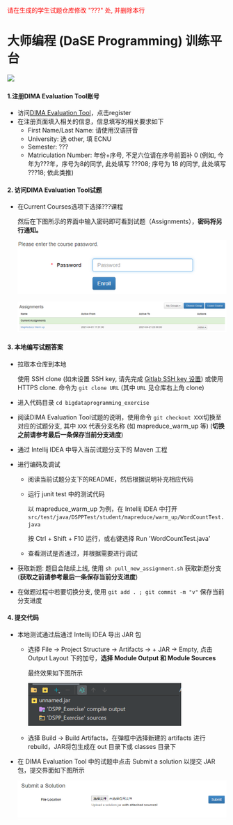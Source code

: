 <font color=red>请在生成的学生试题仓库修改 "???" 处, 并删除本行</font>

# 大师编程 (DaSE Programming) 训练平台

![](./logo.jpg)

#### 1.注册DIMA Evaluation Tool账号

- 访问[DIMA Evaluation Tool](http://10.24.15.160:8080/)，点击register
- 在注册页面填入相关的信息，信息填写的相关要求如下
  - First Name/Last Name: 请使用汉语拼音 
  - University: 选 other, 填 ECNU
  - Semester: ???
  - Matriculation Number: 年份+序号, 不足六位请在序号前面补 0 (例如, 今年为???年，序号为8的同学, 此处填写 ???08;
    序号为 18 的同学, 此处填写 ???18; 依此类推)

#### 2. 访问DIMA Evaluation Tool试题

- 在Current Courses选项下选择???课程

  然后在下图所示的界面中输入密码即可看到试题（Assignments），**密码将另行通知。**

  ![image-20210331215901885](assets/image-20210331215901885.png)

  ![image-20210401115514855](assets/image-20210401115514855.png)

#### 3. 本地编写试题答案

- 拉取本仓库到本地

  使用 SSH clone (如未设置 SSH key, 请先完成 [Gitlab SSH key 设置](./SSH.md)) 或使用 HTTPS clone. 命令为 `git clone URL` (其中 `URL` 见仓库右上角 clone)

- 进入代码目录 `cd bigdataprogramming_exercise`

- 阅读DIMA Evaluation Tool试题的说明，使用命令 `git checkout XXX`切换至对应的试题分支, 其中 `XXX` 代表分支名称 (如 mapreduce_warm_up 等) (**切换之前请参考最后一条保存当前分支进度**)

- 通过 Intellij IDEA 中导入当前试题分支下的 Maven 工程

- 进行编码及调试

  - 阅读当前试题分支下的README，然后根据说明补充相应代码

  - 运行 junit test 中的测试代码

    以 mapreduce_warm_up 为例，在 Intellij IDEA 中打开 `src/test/java/DSPPTest/student/mapreduce/warm_up/WordCountTest.java`

    按 Ctrl + Shift + F10 运行，或右键选择 Run 'WordCountTest.java'

  - 查看测试是否通过，并根据需要进行调试

- 获取新题: 题目会陆续上线, 使用 `sh pull_new_assignment.sh` 获取新题分支 (**获取之前请参考最后一条保存当前分支进度**)

- 在做题过程中若要切换分支, 使用 `git add . ; git commit -m "v"` 保存当前分支进度

#### 4. 提交代码

- 本地测试通过后通过 Intellij IDEA 导出 JAR 包

  - 选择 File → Project Structure → Artifacts → + JAR → Empty, 点击 Output Layout 下的加号，**选择 Module Output 和 Module Sources**

    最终效果如下图所示

    ![image-20210331222212668](assets/image-20210331222212668.png)

  - 选择 Build → Build Artifacts，在弹框中选择新建的 artifacts 进行 rebuild，JAR将包生成在 out 目录下或 classes 目录下

- 在 DIMA Evaluation Tool 中的试题中点击 Submit a solution 以提交 JAR 包，提交界面如下图所示

  ![image-20210331222423661](assets/image-20210331222423661.png)

  


